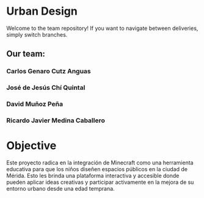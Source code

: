 # Urban Design 

Welcome to the team repository! If you want to navigate between deliveries, simply switch branches.
## Our team:
### Carlos Genaro Cutz Anguas
### José de Jesús Chí Quintal 
### David Muñoz Peña 
### Ricardo Javier Medina Caballero 

# Objective
Este proyecto radica en la integración de Minecraft como una herramienta educativa para que los niños diseñen espacios públicos en la ciudad de Mérida. Esto les brinda una plataforma interactiva y accesible donde pueden aplicar ideas creativas y participar activamente en la mejora de su entorno urbano desde una edad temprana.



